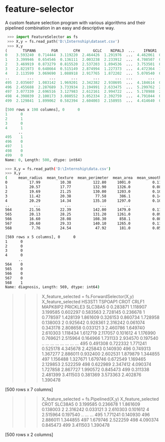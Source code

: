 # feature-selector
A custom feature selection program with various algorithms and their pipelined combination in an easy and descriptive way. 
```py
 >>> import FeatureSelector as fs
 >>> X,y = fs.read_path('D:\Internship\dataset.csv')
 >>> X,y
(       TSPAN6       FGR       CFH      GCLC    NIPAL3  ...    IFNGR1    SH2D2A  TNFRSF1B    ARNTL2      IBSP
0    3.593240  0.714444  3.119220  2.464426  1.291976  ...  4.462061  0.211963  3.097346  0.179946  0.024523
1    3.399946  0.654546  0.136111  2.003238  2.233912  ...  4.708507  0.100548  2.800072  0.076992  0.000000
2    3.469919  0.873279  0.815520  2.537203  1.894536  ...  3.753501  0.103287  2.079879  0.659337  0.084467
3    2.821973  0.648664  0.515149  2.874994  1.227373  ...  4.472364  1.024236  2.113983  0.131032  0.234907
4    2.113599  3.069690  1.088918  2.917765  1.872202  ...  5.070540  0.802297  5.009232  0.480860  4.219627
..        ...       ...       ...       ...       ...  ...       ...       ...       ...       ...       ...
495  2.035607  1.083142  1.969201  2.342382  2.938695  ...  4.184614  0.393621  3.387899  0.278416  1.163159
496  2.455688  2.287689  3.733934  2.194991  2.633475  ...  5.299762  2.237891  4.531835  1.525031  0.342196
497  3.077339  2.696516  3.127983  2.612161  2.994722  ...  5.178988  2.594080  4.550842  2.330173  0.931543
498  4.398039  2.100173  3.080552  3.052334  2.392759  ...  4.791044  0.457323  3.195818  0.842771  3.581545
499  2.129841  1.899062  0.582394  2.604003  2.158955  ...  4.414640  0.269112  2.584676  0.116136  1.627639

[500 rows x 198 columns], 0      0
1      0
2      1
3      0
4      1
      ..
495    1
496    0
497    1
498    0
499    0
Name: 0, Length: 500, dtype: int64)
```

```sh
>>> X,y = fs.read_path('D:\Internship\data.csv')
>>> X,y
(     mean_radius  mean_texture  mean_perimeter  mean_area  mean_smoothness
0          17.99         10.38          122.80     1001.0          0.11840
1          20.57         17.77          132.90     1326.0          0.08474
2          19.69         21.25          130.00     1203.0          0.10960
3          11.42         20.38           77.58      386.1          0.14250
4          20.29         14.34          135.10     1297.0          0.10030
..           ...           ...             ...        ...              ...
564        21.56         22.39          142.00     1479.0          0.11100
565        20.13         28.25          131.20     1261.0          0.09780
566        16.60         28.08          108.30      858.1          0.08455
567        20.60         29.33          140.10     1265.0          0.11780
568         7.76         24.54           47.92      181.0          0.05263

[569 rows x 5 columns], 0      0
1      0
2      0
3      0
4      0
      ..
564    0
565    0
566    0
567    0
568    1
Name: diagnosis, Length: 569, dtype: int64)
```

>>> X_feature_selected = fs.ForwardSelector(X,y)
>>> X_feature_selected
       HS3ST1   TSPOAP1      CROT     CRLF1  MAPK8IP2  PRICKLE3   SLC38A5
0    0.283871  1.118907  3.199585  0.602297  0.583563  2.728145  0.236678
1    0.778597  1.428139  1.861609  0.326153  0.860734  1.728958  0.138003
2    0.925642  0.928361  2.316242  0.061074  0.343178  2.808658  0.033121
3    2.460786  1.649740  2.610303  1.118434  1.612719  2.117057  0.101612
4    1.176990  0.769621  2.515964  0.164966  1.731133  2.934570  0.197540
..        ...       ...       ...       ...       ...       ...       ...
495  0.491308  0.722332  1.771241  0.525178  4.345678  2.425843  0.140930
496  0.749313  1.367277  2.886011  0.932400  2.602531  1.879879  1.344855
497  1.156488  1.327671  1.679746  0.672549  1.169465  2.129853  2.522259
498  0.622989  2.347412  4.090374  1.727858  2.867727  1.990572  0.845473
499  0.311338  2.481399  3.411503  0.381369  3.573363  2.402876  1.390478

[500 rows x 7 columns]


>>> X_feature_selected = fs.Pipelined(X,y)
>>> X_feature_selected
         CROT   SLC38A5
0    3.199585  0.236678
1    1.861609  0.138003
2    2.316242  0.033121
3    2.610303  0.101612
4    2.515964  0.197540
..        ...       ...
495  1.771241  0.140930
496  2.886011  1.344855
497  1.679746  2.522259
498  4.090374  0.845473
499  3.411503  1.390478

[500 rows x 2 columns]
